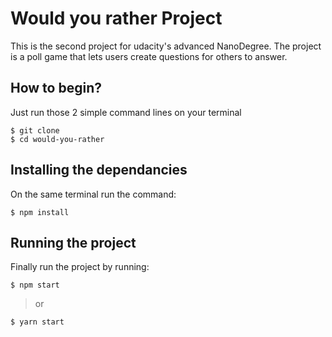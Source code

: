 # Would you rather Project

This is the second project for udacity's advanced NanoDegree. The project is a poll game that lets users create questions for others to answer.

## How to begin?

Just run those 2 simple command lines on your terminal

```
$ git clone
$ cd would-you-rather
```

## Installing the dependancies

On the same terminal run the command:

```
$ npm install
```

## Running the project

Finally run the project by running:

```
$ npm start
```

> or

```
$ yarn start
```
